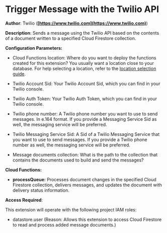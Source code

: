 # Trigger Message with the Twilio API

**Author**: Twilio (**[https://www.twilio.com](https://www.twilio.com)**)

**Description**: Sends a message using the Twilio API based on the contents of a document written to a specified Cloud Firestore collection.



**Configuration Parameters:**

* Cloud Functions location: Where do you want to deploy the functions created for this extension? You usually want a location close to your database. For help selecting a location, refer to the [location selection guide](https://firebase.google.com/docs/functions/locations).

* Twilio Account Sid: Your Twilio Account Sid, which you can find in your Twilio console.

* Twilio Auth Token: Your Twilio Auth Token, which you can find in your Twilio console.

* Twilio phone number: A Twilio phone number you want to use to send messages. In e.164 format. If you provide a Messaging Service Sid as well, the messaging service will be preferred.

* Twilio Messaging Service Sid: A Sid of a Twilio Messaging Service that you want to use to send messages. If you provide a Twilio phone number as well, the messaging service will be preferred.

* Message documents collection: What is the path to the collection that contains the documents used to build and send the messages?



**Cloud Functions:**

* **processQueue:** Processes document changes in the specified Cloud Firestore collection, delivers messages, and updates the document with delivery status information.



**Access Required**:



This extension will operate with the following project IAM roles:

* datastore.user (Reason: Allows this extension to access Cloud Firestore to read and process added message documents.)
